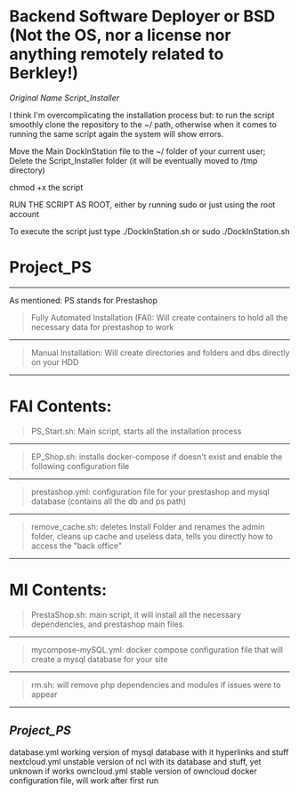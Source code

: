 # Backend Software Deployer or BSD (Not the OS, nor a license nor anything remotely related to Berkley!)
*Original Name Script_Installer*


I think I'm overcomplicating the installation process but:
to run the script smoothly clone the repository to the ~/ path,
otherwise when it comes to running the same script again the system will show errors.

Move the Main DockInStation file to the ~/ folder of your current user;
Delete the Script_Installer folder (it will be eventually moved to /tmp directory)

chmod +x the script

RUN THE SCRIPT AS ROOT, either by running sudo or just using the root account

To execute the script just type ./DockInStation.sh or sudo ./DockInStation.sh

# Project_PS

----

As mentioned: PS stands for Prestashop

> Fully Automated Installation (FAI): Will create containers to hold all the necessary data for prestashop to work
----
> Manual Installation: Will create directories and folders and dbs directly on your HDD

----
# FAI Contents:
 > PS_Start.sh: Main script, starts all the installation process
 ----
 > EP_Shop.sh: installs docker-compose if doesn't exist and enable the following configuration file
-----
 > prestashop.yml: configuration file for your prestashop and mysql database (contains all the db and ps path)
----
 > remove_cache.sh: deletes Install Folder and renames the admin folder, cleans up cache and useless data, tells you directly how to access the "back office"
 ----
# MI Contents:
 > PrestaShop.sh: main script, it will install all the necessary dependencies, and prestashop main files.
 -----
 > mycompose-mySQL.yml: docker compose configuration file that will create a mysql database for your site
 -----
 > rm.sh: will remove php dependencies and modules if issues were to appear
-----

*Project_PS*
-----
database.yml working version of mysql database with it hyperlinks and stuff
nextcloud.yml unstable version of ncl with its database and stuff, yet unknown if works
owncloud.yml stable version of owncloud docker configuration file, will work after first run

